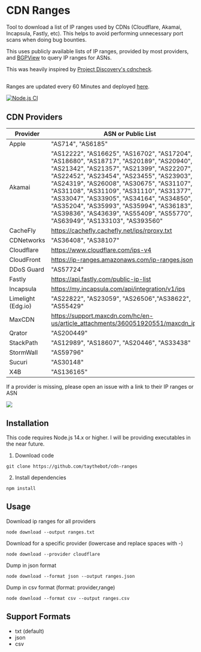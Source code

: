 # CDN Ranges
Tool to download a list of IP ranges used by CDNs (Cloudflare, Akamai, Incapsula, Fastly, etc). This helps to avoid performing unnecessary port scans when doing bug bounties.

This uses publicly available lists of IP ranges, provided by most providers, and [BGPView](https://bgpview.io/) to query IP ranges for ASNs.

This was heavily inspired by [Project Discovery's cdncheck](https://github.com/projectdiscovery/cdncheck).

## 
Ranges are updated every 60 Minutes and deployed [here](https://github.com/schniggie/cdn-ranges/tree/main/output).

[![Node.js CI](https://github.com/schniggie/cdn-ranges/actions/workflows/node.js.yml/badge.svg)](https://github.com/schniggie/cdn-ranges/actions/workflows/node.js.yml)

## CDN Providers
Provider | ASN or Public List
--- | ---
Apple | "AS714", "AS6185"
Akamai | "AS12222", "AS16625", "AS16702", "AS17204", "AS18680", "AS18717", "AS20189", "AS20940", "AS21342", "AS21357", "AS21399", "AS22207", "AS22452", "AS23454", "AS23455", "AS23903", "AS24319", "AS26008", "AS30675", "AS31107", "AS31108", "AS31109", "AS31110", "AS31377", "AS33047", "AS33905", "AS34164", "AS34850", "AS35204", "AS35993", "AS35994", "AS36183", "AS39836", "AS43639", "AS55409", "AS55770", "AS63949", "AS133103", "AS393560"
CacheFly |  https://cachefly.cachefly.net/ips/rproxy.txt
CDNetworks | "AS36408", "AS38107"
Cloudflare | https://www.cloudflare.com/ips-v4
CloudFront | https://ip-ranges.amazonaws.com/ip-ranges.json
DDoS Guard | "AS57724"
Fastly | https://api.fastly.com/public-ip-list
Incapsula | https://my.incapsula.com/api/integration/v1/ips
Limelight (Edg.io) | "AS22822", "AS23059", "AS26506","AS38622", "AS55429"
MaxCDN | https://support.maxcdn.com/hc/en-us/article_attachments/360051920551/maxcdn_ips.txt
Qrator | "AS200449"
StackPath | "AS12989", "AS18607", "AS20446", "AS33438"
StormWall | "AS59796"
Sucuri | "AS30148"
X4B | "AS136165"


If a provider is missing, please open an issue with a link to their IP ranges or ASN

![](example.png)

## Installation
This code requires Node.js 14.x or higher. I will be providing executables in the near future.

1. Download code
```
git clone https://github.com/taythebot/cdn-ranges
```

2. Install dependencies
```
npm install
```


## Usage
Download ip ranges for all providers
```
node download --output ranges.txt
```

Download for a specific provider (lowercase and replace spaces with -)
```
node download --provider cloudflare
```

Dump in json format
```
node download --format json --output ranges.json
```

Dump in csv format (format: provider,range)
```
node download --format csv --output ranges.csv
```

## Support Formats
* txt (default)
* json
* csv
